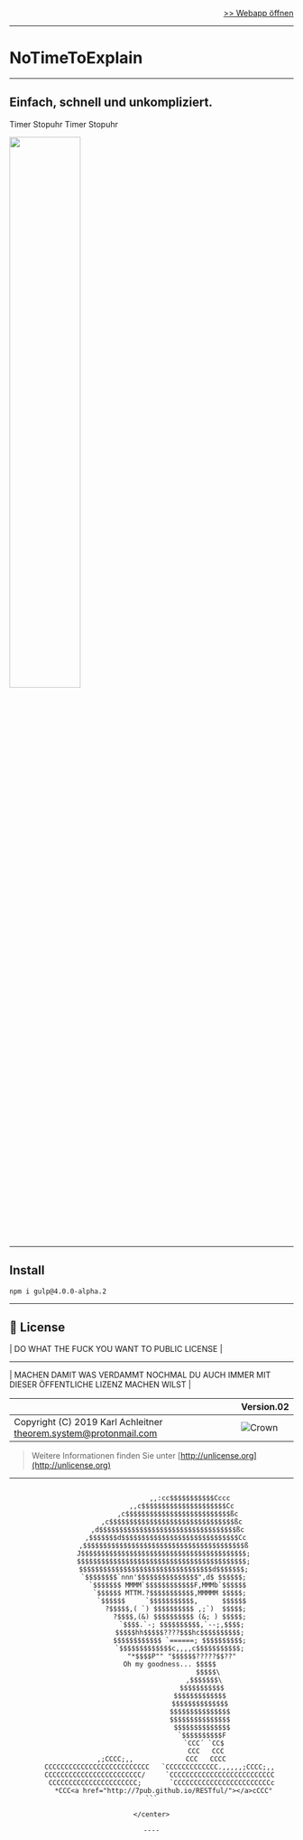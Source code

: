 <p align = "right"><a href="https://7pub.github.io/timer-webapp/app/">>> Webapp &ouml;ffnen</a></p>
<hr/>

# NoTimeToExplain

---

## Einfach, schnell und unkompliziert.

Timer <drehen> Stopuhr <drehen> Timer <drehen> Stopuhr

<a href="https://7pub.github.io/timer-webapp/app/"><img src="./docs/NoTimeToExplain.gif" style="width:50%" /></a>

---

## Install

`npm i gulp@4.0.0-alpha.2`

---

## 📄 License

| DO WHAT THE FUCK YOU WANT TO PUBLIC LICENSE |

---

| MACHEN DAMIT WAS VERDAMMT NOCHMAL DU AUCH IMMER MIT DIESER ÖFFENTLICHE LIZENZ MACHEN WILST |

| | Version.02  |
|- | -|
| Copyright (C) 2019 Karl Achleitner theorem.system@protonmail.com |![Crown](https://7pub.github.io/_site/license/WTFPL/wtfpl-badge-4.png) |
  > Weitere Informationen finden Sie unter [http://unlicense.org](http://unlicense.org)

---

<center>

````

                   ,,:cc$$$$$$$$$$$Cccc
               ,,c$$$$$$$$$$$$$$$$$$$$$Cc
             ,c$$$$$$$$$$$$$$$$$$$$$$$$$$ßc
          ,c$$$$$$$$$$$$$$$$$$$$$$$$$$$$$$$ßc
        ,d$$$$$$$$$$$$$$$$$$$$$$$$$$$$$$$$$$ßc
       ,$$$$$$$d$$$$$$$$$$$$$$$$$$$$$$$$$$$$$Cc
      ,$$$$$$$$$$$$$$$$$$$$$$$$$$$$$$$$$$$$$$$$ß
      J$$$$$$$$$$$$$$$$$$$$$$$$$$$$$$$$$$$$$$$$$;
      $$$$$$$$$$$$$$$$$$$$$$$$$$$$$$$$$$$$$$$$$$;
      $$$$$$$$$$$$$$$$$$$$$$$$$$$$$$$$$d$$$$$$$;
      `$$$$$$$$`nnn'$$$$$$$$$$$$$$$",d$ $$$$$$;
        `$$$$$$$ MMMM`$$$$$$$$$$$$F,MMMb`$$$$$$
         `$$$$$$ MTTM.?$$$$$$$$$$$,MMMMM $$$$$;
          `$$$$$$     `$$$$$$$$$$$,      $$$$$$
            ?$$$$$,( `) $$$$$$$$$$ ,;`)  $$$$$;
              ?$$$$,(&) $$$$$$$$$$ (&; ) $$$$$;
               `$$$$.`-; $$$$$$$$$$,`--;,$$$$;
              $$$$$hh$$$$$????$$$hc$$$$$$$$$$;
              $$$$$$$$$$$$ `======; $$$$$$$$$$;
              `$$$$$$$$$$$$$c,,,,c$$$$$$$$$$$;
               "*$$$$P"" "$$$$$$?????$$??"
          Oh my goodness... $$$$$ 
                            $$$$$\
                          ,$$$$$$$\
                         $$$$$$$$$$$
                        $$$$$$$$$$$$$
                        $$$$$$$$$$$$$$
                        $$$$$$$$$$$$$$$
                        $$$$$$$$$$$$$$$
                         $$$$$$$$$$$$$$
                         `$$$$$$$$$$F
                          `CCC´ `CC$
                           CCC   CCC
     ,;CCCC;,,             CCC   CCCC
    CCCCCCCCCCCCCCCCCCCCCCCCCC   `CCCCCCCCCCCCC.,,,,,;CCCC;,,
    CCCCCCCCCCCCCCCCCCCCCCCC/     `CCCCCCCCCCCCCCCCCCCCCCCCCC
     CCCCCCCCCCCCCCCCCCCCCC;       `CCCCCCCCCCCCCCCCCCCCCCCCc
      *CCC<a href="http://7pub.github.io/RESTful/"></a>cCCC°
```

</center>

----
